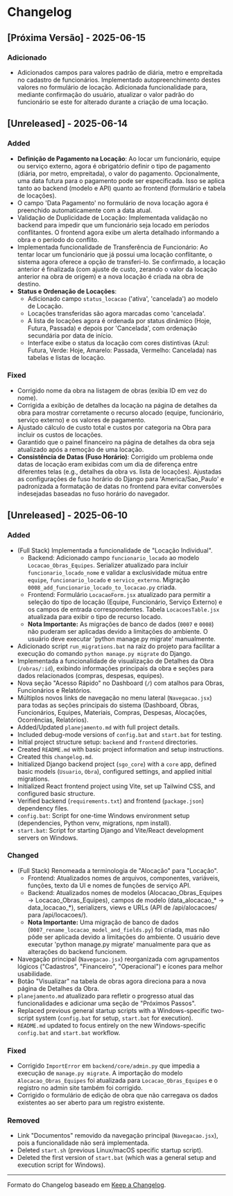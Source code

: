 # Changelog

## [Próxima Versão] - 2025-06-15

### Adicionado
- Adicionados campos para valores padrão de diária, metro e empreitada no cadastro de funcionários. Implementado autopreenchimento destes valores no formulário de locação. Adicionada funcionalidade para, mediante confirmação do usuário, atualizar o valor padrão do funcionário se este for alterado durante a criação de uma locação.

## [Unreleased] - 2025-06-14

### Added
- **Definição de Pagamento na Locação**: Ao locar um funcionário, equipe ou serviço externo, agora é obrigatório definir o tipo de pagamento (diária, por metro, empreitada), o valor do pagamento. Opcionalmente, uma data futura para o pagamento pode ser especificada. Isso se aplica tanto ao backend (modelo e API) quanto ao frontend (formulário e tabela de locações).
- O campo 'Data Pagamento' no formulário de nova locação agora é preenchido automaticamente com a data atual.
- Validação de Duplicidade de Locação: Implementada validação no backend para impedir que um funcionário seja locado em períodos conflitantes. O frontend agora exibe um alerta detalhado informando a obra e o período do conflito.
- Implementada funcionalidade de Transferência de Funcionário: Ao tentar locar um funcionário que já possui uma locação conflitante, o sistema agora oferece a opção de transferi-lo. Se confirmado, a locação anterior é finalizada (com ajuste de custo, zerando o valor da locação anterior na obra de origem) e a nova locação é criada na obra de destino.
- **Status e Ordenação de Locações**:
    - Adicionado campo `status_locacao` ('ativa', 'cancelada') ao modelo de Locação.
    - Locações transferidas são agora marcadas como 'cancelada'.
    - A lista de locações agora é ordenada por status dinâmico (Hoje, Futura, Passada) e depois por 'Cancelada', com ordenação secundária por data de início.
    - Interface exibe o status da locação com cores distintivas (Azul: Futura, Verde: Hoje, Amarelo: Passada, Vermelho: Cancelada) nas tabelas e listas de locação.

### Fixed
- Corrigido nome da obra na listagem de obras (exibia ID em vez do nome).
- Corrigida a exibição de detalhes da locação na página de detalhes da obra para mostrar corretamente o recurso alocado (equipe, funcionário, serviço externo) e os valores de pagamento.
- Ajustado cálculo de custo total e custos por categoria na Obra para incluir os custos de locações.
- Garantido que o painel financeiro na página de detalhes da obra seja atualizado após a remoção de uma locação.
- **Consistência de Datas (Fuso Horário)**: Corrigido um problema onde datas de locação eram exibidas com um dia de diferença entre diferentes telas (e.g., detalhes da obra vs. lista de locações). Ajustadas as configurações de fuso horário do Django para 'America/Sao_Paulo' e padronizada a formatação de datas no frontend para evitar conversões indesejadas baseadas no fuso horário do navegador.

## [Unreleased] - 2025-06-10

### Added
- (Full Stack) Implementada a funcionalidade de "Locação Individual".
  - Backend: Adicionado campo `funcionario_locado` ao modelo `Locacao_Obras_Equipes`. Serializer atualizado para incluir `funcionario_locado_nome` e validar a exclusividade mútua entre `equipe`, `funcionario_locado` e `servico_externo`. Migração `0008_add_funcionario_locado_to_locacao.py` criada.
  - Frontend: Formulário `LocacaoForm.jsx` atualizado para permitir a seleção do tipo de locação (Equipe, Funcionário, Serviço Externo) e os campos de entrada correspondentes. Tabela `LocacoesTable.jsx` atualizada para exibir o tipo de recurso locado.
  - **Nota Importante:** As migrações de banco de dados (`0007` e `0008`) não puderam ser aplicadas devido a limitações do ambiente. O usuário deve executar 'python manage.py migrate' manualmente.
- Adicionado script `run_migrations.bat` na raiz do projeto para facilitar a execução do comando `python manage.py migrate` do Django.
- Implementada a funcionalidade de visualização de Detalhes da Obra (`/obras/:id`), exibindo informações principais da obra e seções para dados relacionados (compras, despesas, equipes).
- Nova seção "Acesso Rápido" no Dashboard (`/`) com atalhos para Obras, Funcionários e Relatórios.
- Múltiplos novos links de navegação no menu lateral (`Navegacao.jsx`) para todas as seções principais do sistema (Dashboard, Obras, Funcionários, Equipes, Materiais, Compras, Despesas, Alocações, Ocorrências, Relatórios).
- Added/Updated `planejamento.md` with full project details.
- Included debug-mode versions of `config.bat` and `start.bat` for testing.
- Initial project structure setup: `backend` and `frontend` directories.
- Created `README.md` with basic project information and setup instructions.
- Created this `changelog.md`.
- Initialized Django backend project (`sgo_core`) with a `core` app, defined basic models (`Usuario`, `Obra`), configured settings, and applied initial migrations.
- Initialized React frontend project using Vite, set up Tailwind CSS, and configured basic structure.
- Verified backend (`requirements.txt`) and frontend (`package.json`) dependency files.
- `config.bat`: Script for one-time Windows environment setup (dependencies, Python venv, migrations, npm install).
- `start.bat`: Script for starting Django and Vite/React development servers on Windows.

### Changed
- (Full Stack) Renomeada a terminologia de "Alocação" para "Locação".
  - Frontend: Atualizados nomes de arquivos, componentes, variáveis, funções, texto da UI e nomes de funções de serviço API.
  - Backend: Atualizados nomes de modelos (Alocacao_Obras_Equipes -> Locacao_Obras_Equipes), campos de modelo (data_alocacao_* -> data_locacao_*), serializers, views e URLs (API de /api/alocacoes/ para /api/locacoes/).
  - **Nota Importante:** Uma migração de banco de dados (`0007_rename_locacao_model_and_fields.py`) foi criada, mas não pôde ser aplicada devido a limitações do ambiente. O usuário deve executar 'python manage.py migrate' manualmente para que as alterações do backend funcionem.
- Navegação principal (`Navegacao.jsx`) reorganizada com agrupamentos lógicos ("Cadastros", "Financeiro", "Operacional") e ícones para melhor usabilidade.
- Botão "Visualizar" na tabela de obras agora direciona para a nova página de Detalhes da Obra.
- `planejamento.md` atualizado para refletir o progresso atual das funcionalidades e adicionar uma seção de "Próximos Passos".
- Replaced previous general startup scripts with a Windows-specific two-script system (`config.bat` for setup, `start.bat` for execution).
- `README.md` updated to focus entirely on the new Windows-specific `config.bat` and `start.bat` workflow.

### Fixed
- Corrigido `ImportError` em `backend/core/admin.py` que impedia a execução de `manage.py migrate`. A importação do modelo `Alocacao_Obras_Equipes` foi atualizada para `Locacao_Obras_Equipes` e o registro no admin site também foi corrigido.
- Corrigido o formulário de edição de obra que não carregava os dados existentes ao ser aberto para um registro existente.

### Removed
- Link "Documentos" removido da navegação principal (`Navegacao.jsx`), pois a funcionalidade não será implementada.
- Deleted `start.sh` (previous Linux/macOS specific startup script).
- Deleted the first version of `start.bat` (which was a general setup and execution script for Windows).

---
Formato do Changelog baseado em [Keep a Changelog](https://keepachangelog.com/pt-BR/1.0.0/).
